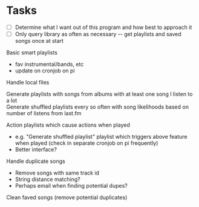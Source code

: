 # Tasks

- [ ] Determine what I want out of this program and how best to approach it  
- [ ] Only query library as often as necessary -- get playlists and saved songs once at start

Basic smart playlists

- fav instrumental/bands, etc
- update on cronjob on pi

Handle local files

Generate playlists with songs from albums with at least one song I listen to a lot  
Generate shuffled playlists every so often with song likelihoods based on number of listens from last.fm

Action playlists which cause actions when played

- e.g. "Generate shuffled playlist" playlist which triggers above feature when played (check in separate cronjob on pi frequently)
- Better interface?

Handle duplicate songs

- Remove songs with same track id
- String distance matching?
- Perhaps email when finding potential dupes?

Clean faved songs (remove potential duplicates)
